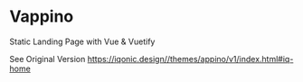 # Vappino
Static Landing Page with Vue &amp; Vuetify

See Original Version
https://iqonic.design//themes/appino/v1/index.html#iq-home
